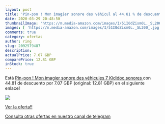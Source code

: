 ```yaml
---
layout: post
title: 'Pin-pon ! Mon imagier sonore des véhicul al 44.81 % de descuento'
date: 2020-03-29 20:48:50
thumbnailImage: 'https://m.media-amazon.com/images/I/51I0dZism0L._SL200_.jpg'
images: [ 'https://m.media-amazon.com/images/I/51I0dZism0L._SL200_.jpg' ]
comments: true
category: ofertas
author: ring
slug: 2092579487
description:
actualPrice: 7.07 GBP
comparePrice: 12.81 GBP
inStock: true
---
```


Está [Pin-pon ! Mon imagier sonore des véhicules  7   Kididoc sonores ](https://www.amazon.com/dp/2092579487/?tag=redken08-20) con 44.81 de descuento por 7.07 GBP (original: 12.81 GBP) en el siguiente enlace!

[![](https://m.media-amazon.com/images/I/51I0dZism0L._SL200_.jpg)](https://www.amazon.com/dp/2092579487/?tag=redken08-20)

[Ver la oferta!!](https://www.amazon.com/dp/2092579487/?tag=redken08-20)

[Consulta otras ofertas en nuestro canal de telegram](https://t.me/s/ofertas25)
